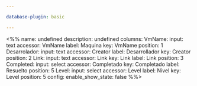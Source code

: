```yaml
---

database-plugin: basic

---
```

<%%
name: undefined
description: undefined
columns:
  VmName:
    input: text
    accessor: VmName
    label: Maquina
    key: VmName
    position: 1
  Desarrolador:
    input: text
    accessor: Creator
    label: Desarrollador
    key: Creator
    position: 2
  Link:
    input: text
    accessor: Link
    key: Link
    label: Link
    position: 3
  Completed:
    input: select
    accessor: Completado
    key: Completado
    label: Resuelto
    position: 5
  Level:
    input: select
    accessor: Level
    label: Nivel
    key: Level
    position: 5
config:
  enable_show_state: false
%%>